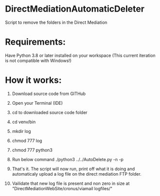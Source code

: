 # DirectMediationAutomaticDeleter
 Script to remove the folders in the Direct Mediation

# Requirements:
Have Python 3.8 or later installed on your workspace (This current iteration is not compatible with Windows!)

# How it works:
1) Download source code from GITHub 
2) Open your Terminal (IDE)
3) cd to downloaded source code folder
4) cd venv/bin
5) mkdir log
6) chmod 777 log
7) chmod 777 python3
8) Run below command
./python3 ../../AutoDelete.py -n <YourUsername> -p <YourPassword>

9) That's it. The script will now run, print off what it is doing and automaticaly upload a log file on the direct mediation FTP folder.
10) Vailidate that new log file is present and non zero in size at "DirectMediationWebSite/cronus/viamail logfiles/"

